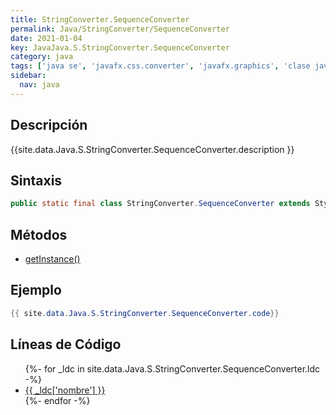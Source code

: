 ```yaml
---
title: StringConverter.SequenceConverter
permalink: Java/StringConverter/SequenceConverter
date: 2021-01-04
key: JavaJava.S.StringConverter.SequenceConverter
category: java
tags: ['java se', 'javafx.css.converter', 'javafx.graphics', 'clase java', 'Java 1.0']
sidebar: 
  nav: java
---
```


## Descripción
{{site.data.Java.S.StringConverter.SequenceConverter.description }}

## Sintaxis
~~~java
public static final class StringConverter.SequenceConverter extends StyleConverter<ParsedValue<String,String>[],String[]>
~~~

## Métodos
* [getInstance()](/Java/StringConverter/SequenceConverter/getInstance)

## Ejemplo
~~~java
{{ site.data.Java.S.StringConverter.SequenceConverter.code}}
~~~

## Líneas de Código
<ul>
{%- for _ldc in site.data.Java.S.StringConverter.SequenceConverter.ldc -%}
   <li>
       <a href="{{_ldc['url'] }}">{{ _ldc['nombre'] }}</a>
   </li>
{%- endfor -%}
</ul>
